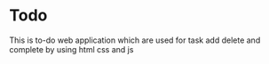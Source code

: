 # Todo
This is to-do web application which are used for task add delete and complete by using html css and js 
